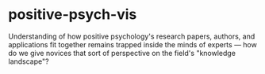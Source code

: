 # positive-psych-vis
Understanding of how positive psychology's research papers, authors, and applications fit together remains trapped inside the minds of experts — how do we give novices that sort of perspective on the field's "knowledge landscape"?

